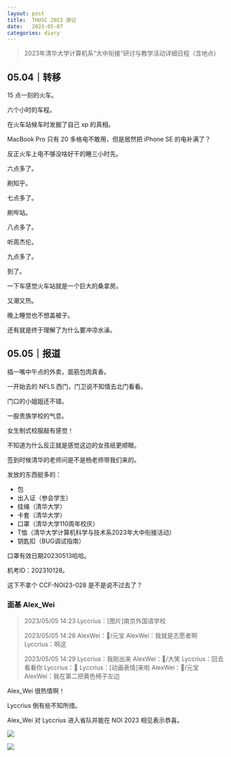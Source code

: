 ```yaml
---
layout: post
title:  THUSC 2023 游记
date:   2023-05-07
categories: diary
---
```


>   2023年清华大学计算机系“大中衔接”研讨与教学活动详细日程（含地点）

## 05.04｜转移

15 点一刻的火车。

六个小时的车程。

在火车站候车时发掘了自己 xp 的真相。

MacBook Pro 只有 20 多格电不敢用，但是居然把 iPhone SE 的电补满了？

反正火车上电不够没啥好干的睡三小时先。

六点多了。

刷知乎。

七点多了。

刷哔站。

八点多了。

听周杰伦。

九点多了。

到了。

一下车感觉火车站就是一个巨大的桑拿房。

又潮又热。

晚上睡觉也不想盖被子。

还有就是终于理解了为什么要冲凉水澡。

## 05.05｜报道

插一嘴中午点的外卖，面筋包肉真香。

一开始去的 NFLS 西门，门卫说不知情去北门看看。

门口的小姐姐还不错。

一股贵族学校的气息。

女生制式校服敲有感觉！

不知道为什么反正就是感觉这边的女孩纸更顺眼。

签到时候清华的老师问是不是杨老师带我们来的。

发放的东西挺多的：
*   包
*   出入证（参会学生）
*   挂绳（清华大学）
*   卡套（清华大学）
*   口罩（清华大学110周年校庆）
*   T恤（清华大学计算机科学与技术系2023年大中衔接活动）
*   钥匙扣（BUG调试指南）

口罩有效日期20230513哈哈。

机考ID：202310128。

这下不拿个 CCF-NOI23-028 是不是说不过去了？

### 面基 Alex_Wei

>   2023/05/05 14:23
>   Lyccrius：[图片]南京外国语学校
>   
>   2023/05/05 14:28
>   AlexWei：/元宝
>   AlexWei：我就是志愿者啊
>   Lyccrius：啊这
>   
>   2023/05/05 14:29
>   Lyccrius：我刚出来
>   AlexWei：/大笑
>   Lyccrius：回去看看你
>   Lyccrius：👀
>   Lyccrius：[动画表情]来啦
>   AlexWei：/元宝
>   AlexWei：我在第二把黄色椅子左边

Alex_Wei 很热情啊！

Lyccrius 倒有些不知所措。

Alex_Wei 对 Lyccrius 进入省队并能在 NOI 2023 相见表示恭喜。

![](https://gitee.com/Lyccrius/Asset/raw/main/THUSC2023/Alex_Wei_and_Lyccrius_1.jpg)

![](https://gitee.com/Lyccrius/Asset/raw/main/THUSC2023/Alex_Wei_and_Lyccrius_2.jpg)